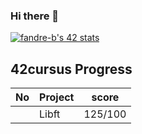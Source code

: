 ### Hi there 👋
<a href="https://github.com/oakoudad/badge42"><img src="https://badge.mediaplus.ma/greenbinary/fandre-b?1337Badge=off&UM6P=off" alt="fandre-b's 42 stats" /></a>

## 42cursus Progress
| No  | Project                                     | score   |
| :-: | :------------------------------------------ | :----: |
|     | Libft                                       | 125/100 |

<!--
**Fandre-b/Fandre-b** is a ✨ _special_ ✨ repository because its `README.md` (this file) appears on your GitHub profile.

Here are some ideas to get you started:

- 🔭 I’m currently working on ...
- 🌱 I’m currently learning ...
- 👯 I’m looking to collaborate on ...
- 🤔 I’m looking for help with ...
- 💬 Ask me about ...
- 📫 How to reach me: ...
- 😄 Pronouns: ...
- ⚡ Fun fact: ...
-->
